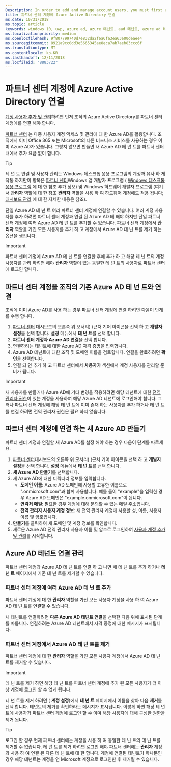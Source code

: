 ```yaml
---
Description: In order to add and manage account users, you must first associate your Partner Center account with your organization's Azure Active Directory.
title: 파트너 센터 계정에 Azure Active Directory 연결
ms.date: 10/31/2018
ms.topic: article
keywords: windows 10, uwp, azure ad, azure 테넌트, aad 테넌트, azure ad 테넌트, 테넌트 관리, 테넌트
ms.localizationpriority: medium
ms.openlocfilehash: 9f807799740d7e832da2f6a6fa3ea63e00deaee4
ms.sourcegitcommit: 8921a9cc0dd3e5665345ae8eca7ab7aeb83ccc6f
ms.translationtype: MT
ms.contentlocale: ko-KR
ms.lasthandoff: 12/11/2018
ms.locfileid: "8883722"
---
```

# <a name="associate-azure-active-directory-with-your-partner-center-account"></a>파트너 센터 계정에 Azure Active Directory 연결

[계정 사용자 추가 및 관리](add-users-groups-and-azure-ad-applications.md)하려면 먼저 조직의 Azure Active Directory를 파트너 센터 계정에를 연결 해야 합니다. 

[파트너 센터](https://partner.microsoft.com/dashboard) 는 다중 사용자 계정 액세스 및 관리에 대 한 Azure AD를 활용합니다. 조직에서 이미 Office 365 또는 Microsoft의 다른 비즈니스 서비스를 사용하는 경우 이미 Azure AD가 있습니다. 그렇지 않으면 만들면 새 Azure AD 테 넌 트를 파트너 센터 내에서 추가 요금 없이 합니다.

> [!TIP]
> 테 넌 트 연결 및 사용자 관리는 Windows 데스크톱 응용 프로그램의 계정과 유사 하 게 작동 하지만이 항목은 [파트너 센터](https://partner.microsoft.com/dashboard)Windows 앱 개발자 프로그램 ( [Windows 데스크톱 응용 프로그램](https://docs.microsoft.com/windows/desktop/appxpkg/windows-desktop-application-program#add-and-manage-account-users) 에 대 한 참조 추가 정보) 및 Windows 하드웨어 개발자 프로그램 (여기서 **관리자** 역할에 대 한 참조 **관리자** 역할을 사용 하 여 하드웨어 계정에도 적용 됩니다; [대시보드 관리](https://docs.microsoft.com/windows-hardware/drivers/dashboard/dashboard-administration) 에 대 한 자세한 내용은 참조).

단일 Azure AD 테 넌 트 여러 파트너 센터 계정에 연결할 수 있습니다. 여러 계정 사용자를 추가 하려면 파트너 센터 계정과 연결 된 Azure AD 테 해야 하지만 단일 파트너 센터 계정에 여러 Azure AD 테 넌 트를 추가할 수 있습니다. 파트너 센터 계정에서 **관리자** 역할을 가진 모든 사용자를 추가 하 고 계정에서 Azure AD 테 넌 트를 제거 하는 옵션을 생깁니다.

> [!IMPORTANT]
> 파트너 센터 계정에 Azure AD 테 넌 트를 연결한 후에 추가 하 고 해당 테 넌 트의 계정 사용자를 관리 하려면 해야 **관리자** 역할이 있는 동일한 테 넌 트의 사용자로 파트너 센터에 로그인 합니다.


## <a name="associate-your-partner-center-account-with-your-organizations-existing-azure-ad-tenant"></a>파트너 센터 계정을 조직의 기존 Azure AD 테 넌 트와 연결

조직에 이미 Azure AD를 사용 하는 경우 파트너 센터 계정에 연결 하려면 다음이 단계를 수행 합니다.

1.  [파트너 센터](https://partner.microsoft.com/dashboard) 대시보드의 오른쪽 위 모서리) (근처 기어 아이콘을 선택 하 고 **개발자 설정**을 선택 합니다. **설정** 메뉴에서 **테 넌 트**를 선택 합니다.
2.  **파트너 센터 계정과 Azure AD 연결**을 선택 합니다.
3.  연결하려는 테넌트에 대한 Azure AD 자격 증명을 입력합니다.
4.  Azure AD 테넌트에 대한 조직 및 도메인 이름을 검토합니다. 연결을 완료하려면 **확인**을 선택합니다.
5.  연결 되 면 추가 하 고 파트너 센터에서 **사용자가** 섹션에서 계정 사용자를 관리할 준비가 됩니다.

> [!IMPORTANT]
> 새 사용자를 만들거나 Azure AD에 기타 변경을 적용하려면 해당 테넌트에 대한 [전역 관리자 권한](https://docs.microsoft.com/azure/active-directory/users-groups-roles/directory-assign-admin-roles)이 있는 계정을 사용하여 해당 Azure AD 테넌트에 로그인해야 합니다. 그러나 파트너 센터 계정에 해당 테 넌 트에 이미 존재 하는 사용자를 추가 하거나 테 넌 트를 연결 하려면 전역 관리자 권한은 필요 하지 않습니다.


## <a name="create-a-brand-new-azure-ad-to-associate-with-your-partner-center-account"></a>파트너 센터 계정에 연결 하는 새 Azure AD 만들기

파트너 센터 계정과 연결할 새 Azure AD를 설정 해야 하는 경우 다음이 단계를 따르세요.

1.  [파트너 센터](https://partner.microsoft.com/dashboard)대시보드의 오른쪽 위 모서리) (근처 기어 아이콘을 선택 하 고 **개발자 설정**을 선택 합니다. **설정** 메뉴에서 **테 넌 트**를 선택 합니다.
2.  **새 Azure AD 만들기**를 선택합니다.
3.  새 Azure AD에 대한 디렉터리 정보를 입력합니다.
    - **도메인 이름**: Azure AD 도메인에 사용할 고유한 이름으로 ".onmicrosoft.com"과 함께 사용합니다. 예를 들어 "example"을 입력한 경우 Azure AD 도메인은 "example.onmicrosoft.com"이 됩니다.
    - **연락처 메일**: 필요한 경우 계정에 대해 문의할 수 있는 메일 주소입니다.
    - **전역 관리자 사용자 계정 정보**: 새 전역 관리자 계정에 사용할 성, 이름, 사용자 이름 및 암호입니다.
4.  **만들기**를 클릭하여 새 도메인 및 계정 정보를 확인합니다.
5.  새로운 Azure AD 전역 관리자 사용자 이름 및 암호로 로그인하여 [사용자 계정 추가 및 관리](add-users-groups-and-azure-ad-applications.md)를 시작합니다.


## <a name="manage-azure-ad-tenant-associations"></a>Azure AD 테넌트 연결 관리

파트너 센터 계정과 Azure AD 테 넌 트를 연결 하 고 나면 새 테 넌 트를 추가 하거나 **테 넌 트** 페이지에서 기존 테 넌 트를 제거할 수 있습니다.


### <a name="add-multiple-azure-ad-tenants-to-your-partner-center-account"></a>파트너 센터 계정에 여러 Azure AD 테 넌 트 추가

파트너 센터 계정에 대 한 **관리자** 역할을 가진 모든 사용자 계정을 사용 하 여 Azure AD 테 넌 트를 연결할 수 있습니다.

새 테넌트를 연결하려면 **다른 Azure AD 테넌트 연결**을 선택한 다음 위에 표시된 단계를 따릅니다. 연결하려는 Azure AD 테넌트에서 자격 증명에 대한 메시지가 표시됩니다.


### <a name="remove-an-azure-ad-tenant-from-your-partner-center-account"></a>파트너 센터 계정에서 Azure AD 테 넌 트를 제거

파트너 센터 계정에 대 한 **관리자** 역할을 가진 모든 사용자 계정에서 Azure AD 테 넌 트를 제거할 수 있습니다.

> [!IMPORTANT]
> 테 넌 트를 제거 하면 해당 테 넌 트를 파트너 센터 계정에 추가 된 모든 사용자가 더 이상 계정에 로그인 할 수 없게 됩니다. 

테 넌 트를 제거 하려면 ( **계정 설정**)에서 **테 넌 트** 페이지에서 이름을 찾아 다음 **제거**를 선택 합니다. 테넌트의 제거를 확인하라는 메시지가 표시됩니다. 이렇게 하면 해당 테 넌 트에 사용자가 파트너 센터 계정에 로그인 할 수 이며 해당 사용자에 대해 구성한 권한을 제거 됩니다.

> [!TIP]
> 로그인 한 경우 현재 파트너 센터에는 계정을 사용 하 여 동일한 테 넌 트의 테 넌 트를 제거할 수 없습니다. 테 넌 트를 제거 하려면 로그인 해야 파트너 센터에는 **관리자** 계정과 사용 하 여 연결 된 다른 테 넌 트에 대 한 합니다. 계정에 연결된 테넌트가 하나뿐인 경우 해당 테넌트는 계정을 연 Microsoft 계정으로 로그인한 후 제거될 수 있습니다.


